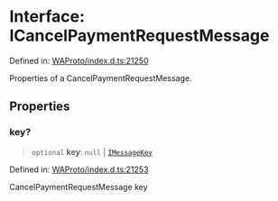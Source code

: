 # Interface: ICancelPaymentRequestMessage

Defined in: [WAProto/index.d.ts:21250](https://github.com/Fokusdotid/bail/blob/8b525f9ebcc20cb9acd0f880b6ad58976e38b117/WAProto/index.d.ts#L21250)

Properties of a CancelPaymentRequestMessage.

## Properties

### key?

> `optional` **key**: `null` \| [`IMessageKey`](../../../interfaces/IMessageKey.md)

Defined in: [WAProto/index.d.ts:21253](https://github.com/Fokusdotid/bail/blob/8b525f9ebcc20cb9acd0f880b6ad58976e38b117/WAProto/index.d.ts#L21253)

CancelPaymentRequestMessage key

